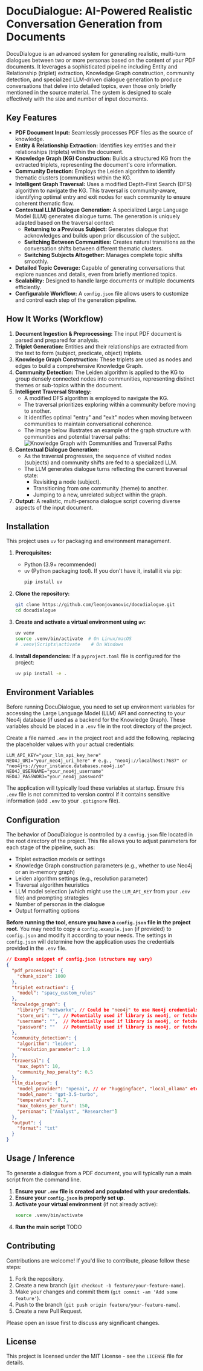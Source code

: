 # DocuDialogue: AI-Powered Realistic Conversation Generation from Documents

DocuDialogue is an advanced system for generating realistic, multi-turn dialogues between two or more personas based on the content of your PDF documents. It leverages a sophisticated pipeline including Entity and Relationship (triplet) extraction, Knowledge Graph construction, community detection, and specialized LLM-driven dialogue generation to produce conversations that delve into detailed topics, even those only briefly mentioned in the source material. The system is designed to scale effectively with the size and number of input documents.

## Key Features

*   **PDF Document Input:** Seamlessly processes PDF files as the source of knowledge.
*   **Entity & Relationship Extraction:** Identifies key entities and their relationships (triplets) within the document.
*   **Knowledge Graph (KG) Construction:** Builds a structured KG from the extracted triplets, representing the document's core information.
*   **Community Detection:** Employs the Leiden algorithm to identify thematic clusters (communities) within the KG.
*   **Intelligent Graph Traversal:** Uses a modified Depth-First Search (DFS) algorithm to navigate the KG. This traversal is community-aware, identifying optimal entry and exit nodes for each community to ensure coherent thematic flow.
*   **Contextual LLM Dialogue Generation:** A specialized Large Language Model (LLM) generates dialogue turns. The generation is uniquely adapted based on the traversal context:
    *   **Returning to a Previous Subject:** Generates dialogue that acknowledges and builds upon prior discussion of the subject.
    *   **Switching Between Communities:** Creates natural transitions as the conversation shifts between different thematic clusters.
    *   **Switching Subjects Altogether:** Manages complete topic shifts smoothly.
*   **Detailed Topic Coverage:** Capable of generating conversations that explore nuances and details, even from briefly mentioned topics.
*   **Scalability:** Designed to handle large documents or multiple documents efficiently.
*   **Configurable Workflow:** A `config.json` file allows users to customize and control each step of the generation pipeline.

## How It Works (Workflow)

1.  **Document Ingestion & Preprocessing:** The input PDF document is parsed and prepared for analysis.
2.  **Triplet Generation:** Entities and their relationships are extracted from the text to form (subject, predicate, object) triplets.
3.  **Knowledge Graph Construction:** These triplets are used as nodes and edges to build a comprehensive Knowledge Graph.
4.  **Community Detection:** The Leiden algorithm is applied to the KG to group densely connected nodes into communities, representing distinct themes or sub-topics within the document.
5.  **Intelligent Traversal Strategy:**
    *   A modified DFS algorithm is employed to navigate the KG.
    *   The traversal prioritizes exploring within a community before moving to another.
    *   It identifies optimal "entry" and "exit" nodes when moving between communities to maintain conversational coherence.
    *   The image below illustrates an example of the graph structure with communities and potential traversal paths:
        ![Knowledge Graph with Communities and Traversal Paths](graph.png)
6.  **Contextual Dialogue Generation:**
    *   As the traversal progresses, the sequence of visited nodes (subjects) and community shifts are fed to a specialized LLM.
    *   The LLM generates dialogue turns reflecting the current traversal state:
        *   Revisiting a node (subject).
        *   Transitioning from one community (theme) to another.
        *   Jumping to a new, unrelated subject within the graph.
7.  **Output:** A realistic, multi-persona dialogue script covering diverse aspects of the input document.

## Installation

This project uses `uv` for packaging and environment management.

1.  **Prerequisites:**
    *   Python (3.9+ recommended)
    *   `uv` (Python packaging tool). If you don't have it, install it via pip:
        ```bash
        pip install uv
        ```

2.  **Clone the repository:**
    ```bash
    git clone https://github.com/leonjovanovic/docudialogue.git
    cd docudialogue
    ```

3.  **Create and activate a virtual environment using `uv`:**
    ```bash
    uv venv
    source .venv/bin/activate  # On Linux/macOS
    # .venv\Scripts\activate    # On Windows
    ```

4.  **Install dependencies:**
    If a `pyproject.toml` file is configured for the project:
    ```bash
    uv pip install -e .
    ```

## Environment Variables

Before running DocuDialogue, you need to set up environment variables for accessing the Large Language Model (LLM) API and connecting to your Neo4j database (if used as a backend for the Knowledge Graph). These variables should be placed in a `.env` file in the root directory of the project.

Create a file named `.env` in the project root and add the following, replacing the placeholder values with your actual credentials:

```dotenv
LLM_API_KEY="your_llm_api_key_here"
NEO4J_URI="your_neo4j_uri_here" # e.g., "neo4j://localhost:7687" or "neo4j+s://your_instance.databases.neo4j.io"
NEO4J_USERNAME="your_neo4j_username"
NEO4J_PASSWORD="your_neo4j_password"
```

The application will typically load these variables at startup. Ensure this `.env` file is not committed to version control if it contains sensitive information (add `.env` to your `.gitignore` file).

## Configuration

The behavior of DocuDialogue is controlled by a `config.json` file located in the root directory of the project. This file allows you to adjust parameters for each stage of the pipeline, such as:

*   Triplet extraction models or settings
*   Knowledge Graph construction parameters (e.g., whether to use Neo4j or an in-memory graph)
*   Leiden algorithm settings (e.g., resolution parameter)
*   Traversal algorithm heuristics
*   LLM model selection (which might use the `LLM_API_KEY` from your `.env` file) and prompting strategies
*   Number of personas in the dialogue
*   Output formatting options

**Before running the tool, ensure you have a `config.json` file in the project root.** You may need to copy a `config.example.json` (if provided) to `config.json` and modify it according to your needs. The settings in `config.json` will determine how the application uses the credentials provided in the `.env` file.

```json
// Example snippet of config.json (structure may vary)
{
  "pdf_processing": {
    "chunk_size": 1000
  },
  "triplet_extraction": {
    "model": "spacy_custom_rules"
  },
  "knowledge_graph": {
    "library": "networkx", // Could be "neo4j" to use Neo4j credentials
    "store_uri": "", // Potentially used if library is neo4j, or fetched from NEO4J_URI
    "username": "",  // Potentially used if library is neo4j, or fetched from NEO4J_USERNAME
    "password": ""   // Potentially used if library is neo4j, or fetched from NEO4J_PASSWORD
  },
  "community_detection": {
    "algorithm": "leiden",
    "resolution_parameter": 1.0
  },
  "traversal": {
    "max_depth": 10,
    "community_hop_penalty": 0.5
  },
  "llm_dialogue": {
    "model_provider": "openai", // or "huggingface", "local_ollama" etc. Uses LLM_API_KEY
    "model_name": "gpt-3.5-turbo",
    "temperature": 0.7,
    "max_tokens_per_turn": 150,
    "personas": ["Analyst", "Researcher"]
  },
  "output": {
    "format": "txt"
  }
}
```

## Usage / Inference

To generate a dialogue from a PDF document, you will typically run a main script from the command line.

1.  **Ensure your `.env` file is created and populated with your credentials.**
2.  **Ensure your `config.json` is properly set up.**
3.  **Activate your virtual environment** (if not already active):
    ```bash
    source .venv/bin/activate
    ```
4.  **Run the main script** TODO

## Contributing

Contributions are welcome! If you'd like to contribute, please follow these steps:

1.  Fork the repository.
2.  Create a new branch (`git checkout -b feature/your-feature-name`).
3.  Make your changes and commit them (`git commit -am 'Add some feature'`).
4.  Push to the branch (`git push origin feature/your-feature-name`).
5.  Create a new Pull Request.

Please open an issue first to discuss any significant changes.

## License

This project is licensed under the MIT License - see the `LICENSE` file for details.